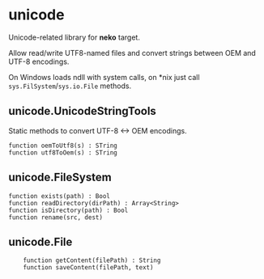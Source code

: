 # unicode #

Unicode-related library for **neko** target.

Allow read/write UTF8-named files and convert strings between OEM and UTF-8 encodings.

On Windows loads ndll with system calls, on *nix just call `sys.FilSystem`/`sys.io.File` methods.


## unicode.UnicodeStringTools

Static methods to convert UTF-8 <-> OEM encodings.

```
function oemToUtf8(s) : STring
function utf8ToOem(s) : STring
```

## unicode.FileSystem

```
function exists(path) : Bool
function readDirectory(dirPath) : Array<String>
function isDirectory(path) : Bool
function rename(src, dest)
```

## unicode.File

```
	function getContent(filePath) : String
	function saveContent(filePath, text)
```
